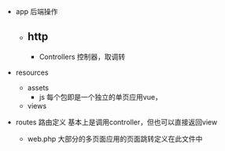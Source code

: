 - app 后端操作
  - http
    - 
    - Controllers 控制器，取调转

- resources
  - assets
    - js  每个包即是一个独立的单页应用vue，
  - views

- routes  路由定义 基本上是调用controller，但也可以直接返回view
  - web.php 大部分的多页面应用的页面跳转定义在此文件中